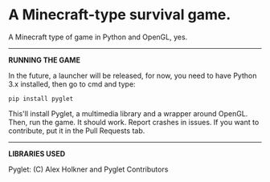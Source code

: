 # A Minecraft-type survival game.

A Minecraft type of game in Python and OpenGL, yes.

_______________
**RUNNING THE GAME**

In the future, a launcher will be released, for now, you need to have Python 3.x installed, then go to cmd and type:
```
pip install pyglet
```
This'll install Pyglet, a multimedia library and a wrapper around OpenGL.
Then, run the game. It should work. 
Report crashes in issues.
If you want to contribute, put it in the Pull Requests tab.
_______________
**LIBRARIES USED**

Pyglet: (C) Alex Holkner and Pyglet Contributors
